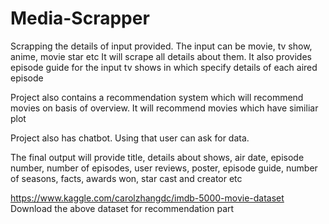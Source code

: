 # Media-Scrapper

Scrapping the details of input provided.
The input can be movie, tv show, anime, movie star etc
It will scrape all details about them.
It also provides episode guide for the input tv shows in which specify details of each aired episode


Project also contains a recommendation system which will recommend movies on basis of overview. It will recommend movies which have similiar plot

Project also has chatbot. Using that user can ask for data.

The final output will provide title, details about shows, air date, episode number, number of episodes, user reviews, poster, episode guide, number of seasons, facts, awards won, star cast and creator etc

https://www.kaggle.com/carolzhangdc/imdb-5000-movie-dataset
Download the above dataset for recommendation part
